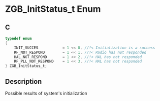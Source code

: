# ZGB_InitStatus_t Enum

## C

```c
typedef enum
{
    INIT_SUCCES           = 1 << 0, //!< Initialization is a success
    RF_NOT_RESPOND        = 1 << 1, //!< Radio has not responded
    HAL_NOT_RESPOND       = 1 << 2, //!< HAL has not responded
    RF_PLL_NOT_RESPOND    = 1 << 3, //!< HAL has not responded
} ZGB_InitStatus_t;

```
## Description

 Possible results of system's initialization 




